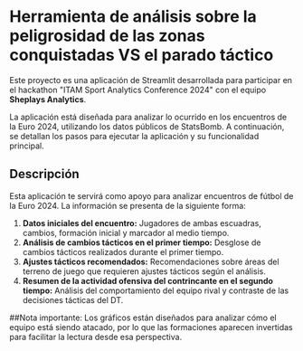 
# Herramienta de análisis sobre la peligrosidad de las zonas conquistadas VS el parado táctico

Este proyecto es una aplicación de Streamlit desarrollada para participar en el hackathon "ITAM Sport Analytics Conference 2024" con el equipo **Sheplays Analytics**.

La aplicación está diseñada para analizar lo ocurrido en los encuentros de la Euro 2024, utilizando los datos públicos de StatsBomb. A continuación, se detallan los pasos para ejecutar la aplicación y su funcionalidad principal.

## Descripción

Esta aplicación te servirá como apoyo para analizar encuentros de fútbol de la Euro 2024. La información se presenta de la siguiente forma:

1. **Datos iniciales del encuentro:** Jugadores de ambas escuadras, cambios, formación inicial y marcador al medio tiempo.
2. **Análisis de cambios tácticos en el primer tiempo:** Desglose de cambios tácticos realizados durante el primer tiempo.
3. **Ajustes tácticos recomendados:** Recomendaciones sobre áreas del terreno de juego que requieren ajustes tácticos según el análisis.
4. **Resumen de la actividad ofensiva del contrincante en el segundo tiempo:** Análisis del comportamiento del equipo rival y contraste de las decisiones tácticas del DT.

##Nota importante: Los gráficos están diseñados para analizar cómo el equipo está siendo atacado, por lo que las formaciones aparecen invertidas para facilitar la lectura desde esa perspectiva.
